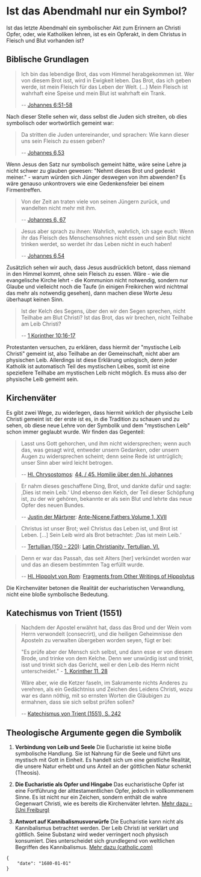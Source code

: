 # Ist das Abendmahl nur ein Symbol?

Ist das letzte Abendmahl ein symbolischer Akt zum Erinnern an Christi Opfer,
oder, wie Katholiken lehren, ist es ein Opferakt, in dem Christus in 
Fleisch und Blut vorhanden ist?

## Biblische Grundlagen

> Ich bin das lebendige Brot, das vom Himmel herabgekommen ist. Wer von diesem
> Brot isst, wird in Ewigkeit leben. Das Brot, das ich geben werde, ist mein
> Fleisch für das Leben der Welt. (…) Mein Fleisch ist wahrhaft eine Speise und
> mein Blut ist wahrhaft ein Trank.
> 
> -- [Johannes 6:51-58](https://k-bibel.de/ARN/Johannes6#51-58)

Nach dieser Stelle sehen wir, dass selbst die Juden sich streiten, ob dies 
symbolisch oder wortwörtlich gemeint war:

> Da stritten die Juden untereinander, und sprachen: Wie kann dieser uns 
> sein Fleisch zu essen geben?
> 
> -- [Johannes 6,53](https://k-bibel.de/ARN/Johannes6#53)

Wenn Jesus den Satz nur symbolisch gemeint hätte, wäre seine Lehre ja nicht 
schwer zu glauben gewesen: "Nehmt dieses Brot und gedenkt meiner." - warum würden
sich Jünger deswegen von ihm abwenden? Es wäre genauso unkontrovers wie eine 
Gedenkensfeier bei einem Firmentreffen.

> Von der Zeit an traten viele von seinen Jüngern zurück, und 
> wandelten nicht mehr mit ihm.
>
> -- [Johannes 6, 67](https://k-bibel.de/ARN/Johannes6#67)

> Jesus aber sprach zu ihnen: Wahrlich, wahrlich, ich sage euch: Wenn ihr das 
> Fleisch des Menschensohnes nicht essen und sein Blut nicht trinken werdet, 
> so werdet ihr das Leben nicht in euch haben!
>
> -- [Johannes 6,54](https://k-bibel.de/ARN/Johannes6#54)

Zusätzlich sehen wir auch, dass Jesus ausdrücklich betont, dass niemand in den 
Himmel kommt, ohne sein Fleisch zu essen. Wäre - wie die evangelische Kirche lehrt - 
die Kommunion nicht notwendig, sondern nur Glaube und vielleicht noch die Taufe (in einigen 
Freikirchen wird nichtmal das mehr als notwendig gesehen), dann machen diese Worte 
Jesu überhaupt keinen Sinn.

> Ist der Kelch des Segens, über den wir den Segen sprechen, nicht Teilhabe am
> Blut Christi? Ist das Brot, das wir brechen, nicht Teilhabe am Leib Christi?
> 
> -- [1 Korinther 10:16-17](https://k-bibel.de/ARN/1Korinther10#16-17)

Protestanten versuchen, zu erklären, dass hiermit der "mystische Leib Christi"
gemeint ist, also Teilhabe an der Gemeinschaft, nicht aber am physischen Leib.
Allerdings ist diese Erklärung unlogisch, denn jeder Katholik ist automatisch
Teil des mystischen Leibes, somit ist eine speziellere Teilhabe am mystischen 
Leib nicht möglich. Es muss also der physische Leib gemeint sein.

## Kirchenväter

Es gibt zwei Wege, zu widerlegen, dass hiermit wirklich der physische Leib Christi 
gemeint ist: der erste ist es, in die Tradition zu schauen und zu sehen, ob diese 
neue Lehre von der Symbolik und dem "mystischen Leib" schon immer geglaubt wurde.
Wir finden das Gegenteil:

> Lasst uns Gott gehorchen, und ihm nicht widersprechen; wenn auch das, was gesagt 
> wird, entweder unsern Gedanken, oder unsern Augen zu widersprechen scheint; denn 
> seine Rede ist untrüglich; unser Sinn aber wird leicht betrogen.
>
> -- [Hl. Chrysostomos](https://de.wikipedia.org/wiki/Johannes_Chrysostomos): [44. / 45. Homilie über den hl. Johannes]()

> Er nahm dieses geschaffene Ding, Brot, und dankte dafür und sagte: ‚Dies ist
> mein Leib.‘ Und ebenso den Kelch, der Teil dieser Schöpfung ist, zu der wir
> gehören, bekannte er als sein Blut und lehrte das neue Opfer des neuen
> Bundes.
>
> -- [Justin der Märtyrer](https://de.wikipedia.org/wiki/Justin_der_M%C3%A4rtyrer): [Ante-Nicene Fathers Volume 1, XVII](https://ccel.org/ccel/schaff/anf01.ix.vi.xviii.html)

> Christus ist unser Brot; weil Christus das Leben ist, und Brot ist Leben. 
> [...] Sein Leib wird als Brot betrachtet: ‚Das ist mein Leib.‘
>
> -- [Tertullian (150 - 220)](https://de.wikipedia.org/wiki/Tertullian): [Latin Christianity, Tertullian, VI.](https://ccel.org/ccel/schaff/anf03.vi.iv.vi.html)

> Denn er war das Passah, das seit Alters [her] verkündet worden war und das an diesem
> bestimmten Tag erfüllt wurde.
>
> -- [Hl. Hippolyt von Rom](https://de.wikipedia.org/wiki/Hippolyt_von_Rom): [Fragments from Other Writings of Hippolytus](https://www.catholiccrossreference.online/fathers/index.php/Matthew%2026:26)

Die Kirchenväter betonen die Realität der eucharistischen Verwandlung, nicht
eine bloße symbolische Bedeutung.

## Katechismus von Trient (1551)

> Nachdem der Apostel erwähnt hat, dass das Brod und 
> der Wein vom Herrn verwondelt (consecrirt), und die heiligen 
> Geheimnisse den Aposteln zu verwalten übergeben worden seyen, fügt
> er bei: 
> 
> "Es prüfe aber der Mensch sich selbst, und dann esse er von 
> diesem Brode, und trinke von dem Kelche. Denn wer unwürdig isst und 
> trinkt, isst und trinkt sich das Gericht, weil er den Leib des 
> Herrn nicht unterscheidet." - [1. Korinther 11, 28](https://k-bibel.de/ARN/1Korinther11#28)
>
> Wäre aber, wie die Ketzer faseln, im Sakramente nichts Anderes 
> zu verehren, als ein Gedächtniss und Zeichen des Leidens Christi, 
> wozu war es dann nöthig, mit so ernsten Worten die Gläubigen zu 
> ermahnen, dass sie sich selbst prüfen sollen?
>
> -- [Katechismus von Trient (1551), S. 242](https://archive.org/details/bub_gb_NOw_AAAAcAAJ/page/242/mode/2up)

## Theologische Argumente gegen die Symbolik

1. **Verbindung von Leib und Seele**  Die Eucharistie ist keine bloße
symbolische Handlung. Sie ist Nahrung für die Seele und führt uns mystisch mit
Gott in Einheit. Es handelt sich um eine geistliche Realität, die unsere Natur
erhebt und uns Anteil an der göttlichen Natur schenkt (Theosis).

2. **Die Eucharistie als Opfer und Hingabe**  Das eucharistische Opfer ist eine
Fortführung der alttestamentlichen Opfer, jedoch in vollkommenem Sinne. Es ist
nicht nur ein Zeichen, sondern enthält die wahre Gegenwart Christi, wie es
bereits die Kirchenväter lehrten. [Mehr dazu - (Uni Freiburg)](https://bkv.unifr.ch/de/works/sth/versions/summe-der-theologie/divisions/3549)

3. **Antwort auf Kannibalismusvorwürfe**  Die Eucharistie kann nicht als
Kannibalismus betrachtet werden. Der Leib Christi ist verklärt und göttlich.
Seine Substanz wird weder verringert noch physisch konsumiert. Dies
unterscheidet sich grundlegend von weltlichen Begriffen des Kannibalismus.
[Mehr dazu (catholic.com)](https://www.catholic.com/qa/is-receiving-the-eucharist-cannibalism)

```
{
    "date": "1680-01-01"
}
```